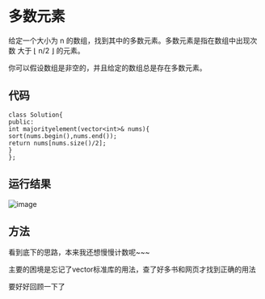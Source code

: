 # 多数元素
给定一个大小为 n 的数组，找到其中的多数元素。多数元素是指在数组中出现次数 大于 ⌊ n/2 ⌋ 的元素。

你可以假设数组是非空的，并且给定的数组总是存在多数元素。

## 代码
```
class Solution{
public:
int majorityelement(vector<int>& nums){
sort(nums.begin(),nums.end());
return nums[nums.size()/2];
}
};
```
## 运行结果
![image](https://user-images.githubusercontent.com/33409986/110241822-e68c4200-7f8d-11eb-95c9-e18f9bd614fb.png)
## 方法
看到底下的思路，本来我还想慢慢计数呢~~~

主要的困境是忘记了vector标准库的用法，查了好多书和网页才找到正确的用法

要好好回顾一下了
